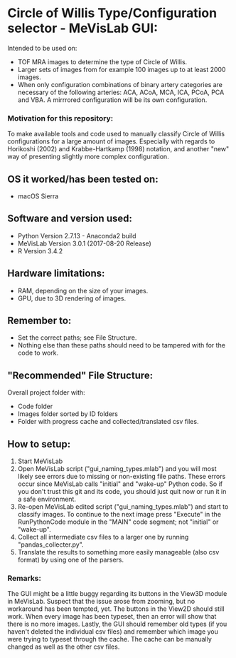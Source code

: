 # Circle of Willis Type/Configuration selector - MeVisLab GUI:

Intended to be used on:
- TOF MRA images to determine the type of Circle of Willis.
- Larger sets of images from for example 100 images up to at least 2000 images.
- When only configuration combinations of binary artery categories are necessary of the following arteries: ACA, ACoA, MCA, ICA, PCoA, PCA and VBA. A mirrrored configuration will be its own configuration.

### Motivation for this repository:
To make available tools and code used to manually classify Circle of Willis configurations for a large amount of images. Especially with regards to Horikoshi (2002) and Krabbe-Hartkamp (1998) notation, and another "new" way of presenting slightly more complex configuration.

## OS it worked/has been tested on:
- macOS Sierra

## Software and version used:
- Python Version 2.7.13 - Anaconda2 build
- MeVisLab Version 3.0.1 (2017-08-20 Release)
- R Version 3.4.2

## Hardware limitations:
- RAM, depending on the size of your images.
- GPU, due to 3D rendering of images.

## Remember to:
- Set the correct paths; see File Structure.
- Nothing else than these paths should need to be tampered with for the code to work.

## "Recommended" File Structure:
Overall project folder with:
- Code folder
- Images folder sorted by ID folders
- Folder with progress cache and collected/translated csv files.

## How to setup:
1. Start MeVisLab
2. Open MeVisLab script ("gui_naming_types.mlab") and you will most likely see errors due to missing or non-existing file paths. These errors occur since MeVisLab calls "initial" and "wake-up" Python code. So if you don't trust this git and its code, you should just quit now or run it in a safe environment.
3. Re-open MeVisLab edited script ("gui_naming_types.mlab") and start to classify images. To continue to the next image press "Execute" in the RunPythonCode module in the "MAIN" code segment; not "initial" or "wake-up".
4. Collect all intermediate csv files to a larger one by running "pandas_collecter.py".
5. Translate the results to something more easily manageable (also csv format) by using one of the parsers.

### Remarks:
The GUI might be a little buggy regarding its buttons in the View3D module in MeVisLab. Suspect that the issue arose from zooming, but no workaround has been tempted, yet. The buttons in the View2D should still work. When every image has been typeset, then an error will show that there is no more images. Lastly, the GUI should remember old types (if you haven't deleted the individual csv files) and remember which image you were trying to typeset through the cache. The cache can be manually changed as well as the other csv files.
